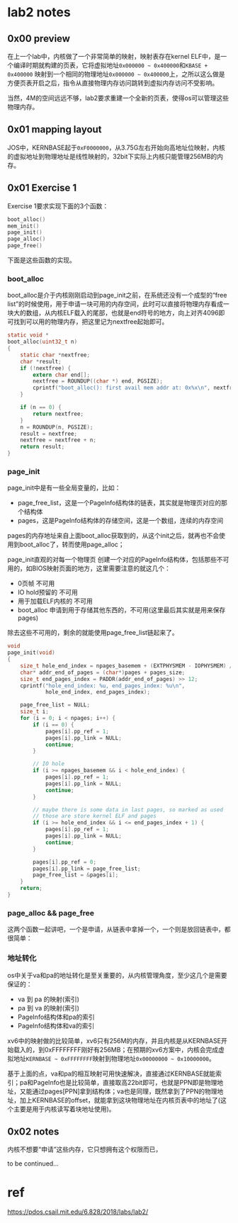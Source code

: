 # lab2 notes

## 0x00 preview

在上一个lab中，内核做了一个非常简单的映射，映射表存在kernel ELF中，是一个编译时期就构建的页表，它将虚拟地址`0x000000 ~ 0x400000`和`KBASE + 0x400000` 映射到一个相同的物理地址`0x000000 ~ 0x400000`上，之所以这么做是方便页表开启之后，指令从直接物理内存访问跳转到虚拟内存访问不受影响。

当然，4M的空间远远不够，lab2要求重建一个全新的页表，使得os可以管理这些物理内存。

## 0x01 mapping layout

JOS中，KERNBASE起于`0xF0000000`，从3.75G左右开始向高地址位映射，内核的虚拟地址到物理地址是线性映射的，32bit下实际上内核只能管理256MB的内存。




## 0x01 Exercise 1

Exercise 1要求实现下面的3个函数：

```c
boot_alloc()
mem_init()
page_init()
page_alloc()
page_free()
```
下面是这些函数的实现。

### boot_alloc

boot_alloc是介于内核刚刚启动到page_init之前，在系统还没有一个成型的“free list”的时候使用，用于申请一块可用的内存空间，此时可以直接将物理内存看成一块大的数组，从内核ELF载入的尾部，也就是end符号的地方，向上对齐4096即可找到可以用的物理内存，把这里记为nextfree起始即可。

```c
static void *
boot_alloc(uint32_t n)
{
    static char *nextfree;
    char *result;
    if (!nextfree) {
        extern char end[];
        nextfree = ROUNDUP((char *) end, PGSIZE);
        cprintf("boot_alloc(): first avail mem addr at: 0x%x\n", nextfree);
    }

    if (n == 0) {
        return nextfree;
    }
    n = ROUNDUP(n, PGSIZE);
    result = nextfree;
    nextfree = nextfree + n;
    return result;
}
```

### page_init

page_init中是有一些全局变量的，比如：
* page_free_list，这是一个PageInfo结构体的链表，其实就是物理页对应的那个结构体
* pages，这是PageInfo结构体的存储空间，这是一个数组，连续的内存空间

pages的内存地址来自上面boot_alloc获取到的，从这个init之后，就再也不会使用到boot_alloc了，转而使用page_alloc；

page_init直观的对每一个物理页 创建一个对应的PageInfo结构体，包括那些不可用的，如BIOS映射页面的地方，这里需要注意的就这几个：

* 0页帧 不可用
* IO hold预留的 不可用
* 用于加载ELF内核的 不可用
* boot_alloc 申请到用于存储其他东西的，不可用(这里最后其实就是用来保存pages)

除去这些不可用的，剩余的就能使用page_free_list链起来了。

```c
void
page_init(void)
{
    size_t hole_end_index = npages_basemem + (EXTPHYSMEM - IOPHYSMEM) / PGSIZE;
    char* addr_end_of_pages = (char*)pages + pages_size;
    size_t end_pages_index = PADDR(addr_end_of_pages) >> 12;
    cprintf("hole_end_index: %u, end_pages_index: %u\n",
            hole_end_index, end_pages_index);

    page_free_list = NULL;
    size_t i;
    for (i = 0; i < npages; i++) {
        if (i == 0) {
            pages[i].pp_ref = 1;
            pages[i].pp_link = NULL;
            continue;
        }

        // IO hole
        if (i >= npages_basemem && i < hole_end_index) {
            pages[i].pp_ref = 1;
            pages[i].pp_link = NULL;
            continue;
        }

        // maybe there is some data in last pages, so marked as used
        // those are store kernel ELF and pages
        if (i >= hole_end_index && i <= end_pages_index + 1) {
            pages[i].pp_ref = 1;
            pages[i].pp_link = NULL;
            continue;
        }

        pages[i].pp_ref = 0;
        pages[i].pp_link = page_free_list;
        page_free_list = &pages[i];
    }
    return;
}
```

### page_alloc && page_free

这两个函数一起讲吧，一个是申请，从链表中拿掉一个，一个则是放回链表中，都很简单：


### 地址转化

os中关于va和pa的地址转化是至关重要的，从内核管理角度，至少这几个是需要保证的：

* va 到 pa 的映射(索引)
* pa 到 va 的映射(索引)
* PageInfo结构体和pa的索引
* PageInfo结构体和va的索引

xv6中的映射做的比较简单，xv6只有256M的内存，并且内核是从KERNBASE开始载入的，到0xFFFFFFFF刚好有256MB；在预期的xv6方案中，内核会完成虚拟地址`KERNBASE ~ 0xFFFFFFFF`映射到物理地址`0x00000000 ~ 0x10000000`。

基于上面的点，va和pa的相互映射可用快速解决，直接通过KERNBASE就能索引；pa和PageInfo也是比较简单，直接取高22bit即可，也就是PPN即是物理地址，又能通过pages[PPN]拿到结构体；va也是同理，既然拿到了PPN的物理地址，加上KERNBASE的offset，就能拿到这块物理地址在内核页表中的地址了(这个主要是用于内核读写着块地址使用)。



## 0x02 notes

内核不想要“申请”这些内存，它只想拥有这个权限而已，

to be continued...


# ref

https://pdos.csail.mit.edu/6.828/2018/labs/lab2/